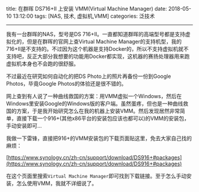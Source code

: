 title: 在群晖 DS716+II 上安装 VMM(Virtual Machine Manager)
date: 2018-05-10 13:12:00
tags: [NAS, 技术, 虚拟机,VMM]
categories: 泛技术

------

我有一台群晖的NAS，型号是DS 716+II。一直都知道群晖的高端型号都是支持虚拟化的，但是在群晖的官网上查Virtual Machine Manager的支持机型，我的716+II是不支持的。不过因为这个机器是支持Docker的，所以不支持虚拟机就不支持吧，反正大部分我想要的功能用Docker都实现，这机器的赛扬处理器用来跑虚拟机本身也不会跑的很舒服。

不过最近在研究如何自动化的把DS Photo上的照片再备份一份到Google Photos，毕竟Google Photos的体验还是很不错的。

网上查到有人说了一种曲线救国的方案：用VMM虚拟一个Windows，然后在Windows里安装Google的Windows版的客户端。虽然蛋疼，但也是一种曲线救国的方案，于是我开始研究怎么在我的机器上安装VMM。然后发现居然非常简单，直接下载一个916+(其他x86平台的安装包应该也都可以)的VMM的安装包，手动安装即可...

我做一下雷锋，直接把916+的VMM安装包的下载页面贴这里，免去大家自己找的麻烦：

[https://www.synology.cn/zh-cn/support/download/DS916+#packages](https://www.synology.cn/zh-cn/support/download/DS916+#packages)

在这个页面里搜索`Virtual Machine Manager`即可找到下载链接。至于怎么手动安装，怎么使用VMM，我就不详细说了。





